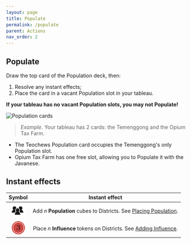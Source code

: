 ```yaml
---
layout: page
title: Populate
permalink: /populate
parent: Actions
nav_order: 2
---
```

## Populate

Draw the top card of the Population deck, then:
1. Resolve any instant effects;
2. Place the card in a vacant Population slot in your tableau.

**If your tableau has no vacant Population slots, you may not Populate!**

![Population cards](https://www.dropbox.com/s/xglv6igzv9pis91/population_tableau.png?dl=1)

> *Example.* Your tableau has 2 cards: the Temenggong and the Opium Tax Farm.
- The Teochews Population card occupies the Temenggong's only Population slot.
- Opium Tax Farm has one free slot, allowing you to Populate it with the Javanese.

## Instant effects

| Symbol | Instant effect |
| :---: | :---: |
| ![Populate](https://github.com/mosquitogames/1819rulebook/blob/main/img/immigrants.png?raw=true) | Add *n* **Population** cubes to Districts. See [Placing Population](/concepts#populating-districts). |
| ![Influence](https://github.com/mosquitogames/1819rulebook/blob/main/img/influence.png?raw=true) | Place *n* **Influence** tokens on Districts. See [Adding Influence](/concepts#placing-influence). |